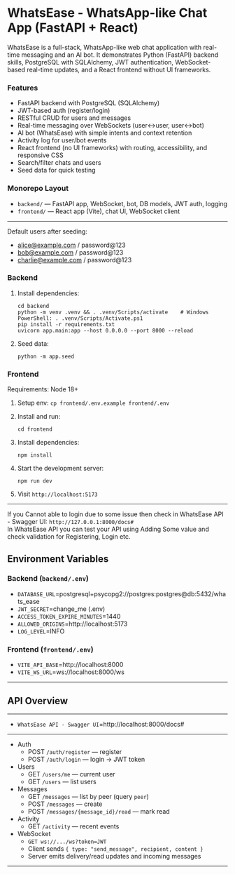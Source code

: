 # WhatsEase -  WhatsApp-like Chat App (FastAPI + React)

WhatsEase is a full-stack, WhatsApp-like web chat application with real-time messaging and an AI bot. It demonstrates Python (FastAPI) backend skills, PostgreSQL with SQLAlchemy, JWT authentication, WebSocket-based real-time updates, and a React frontend without UI frameworks.

### Features
- FastAPI backend with PostgreSQL (SQLAlchemy)
- JWT-based auth (register/login)
- RESTful CRUD for users and messages
- Real-time messaging over WebSockets (user↔user, user↔bot)
- AI bot (WhatsEase) with simple intents and context retention
- Activity log for user/bot events
- React frontend (no UI frameworks) with routing, accessibility, and responsive CSS
- Search/filter chats and users
- Seed data for quick testing

### Monorepo Layout
- `backend/` — FastAPI app, WebSocket, bot, DB models, JWT auth, logging
- `frontend/` — React app (Vite), chat UI, WebSocket client

---

Default users after seeding:
- alice@example.com / password@123
- bob@example.com / password@123
- charlie@example.com / password@123

### Backend

1. Install dependencies:
   ```
   cd backend
   python -m venv .venv && . .venv/Scripts/activate    # Windows PowerShell: . .venv/Scripts/Activate.ps1
   pip install -r requirements.txt
   uvicorn app.main:app --host 0.0.0.0 --port 8000 --reload
   ```
2. Seed data:
   ```
   python -m app.seed
   ```

### Frontend
Requirements: Node 18+

1. Setup env: `cp frontend/.env.example frontend/.env`
2. Install and run:
   ```
   cd frontend
   ```

2. Install dependencies:
   ```
   npm install
   ```

3. Start the development server:
   ```
   npm run dev
   ```
3. Visit `http://localhost:5173`

---

If you Cannot able to login due to some issue then check in WhatsEase API - Swagger UI: `http://127.0.0.1:8000/docs#`  
In WhatsEase API you can test your API using Adding Some value and check validation for Registering, Login etc.

## Environment Variables

### Backend (`backend/.env`)
- `DATABASE_URL`=postgresql+psycopg2://postgres:postgres@db:5432/whats_ease
- `JWT_SECRET`=change_me (.env)
- `ACCESS_TOKEN_EXPIRE_MINUTES`=1440
- `ALLOWED_ORIGINS`=http://localhost:5173
- `LOG_LEVEL`=INFO

### Frontend (`frontend/.env`)
- `VITE_API_BASE`=http://localhost:8000
- `VITE_WS_URL`=ws://localhost:8000/ws

---

## API Overview

---
- `WhatsEase API - Swagger UI`=http://localhost:8000/docs#
---

- Auth
  - POST `/auth/register` — register
  - POST `/auth/login` — login → JWT token
- Users
  - GET `/users/me` — current user
  - GET `/users` — list users
- Messages
  - GET `/messages` — list by peer (query `peer`)
  - POST `/messages` — create
  - POST `/messages/{message_id}/read` — mark read
- Activity
  - GET `/activity` — recent events
- WebSocket
  - `GET ws://.../ws?token=JWT`
  - Client sends `{ type: "send_message", recipient, content }`
  - Server emits delivery/read updates and incoming messages

---



